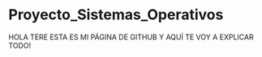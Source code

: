 # Proyecto_Sistemas_Operativos

HOLA TERE ESTA ES MI PÁGINA DE GITHUB Y AQUÍ TE VOY A EXPLICAR TODO!
